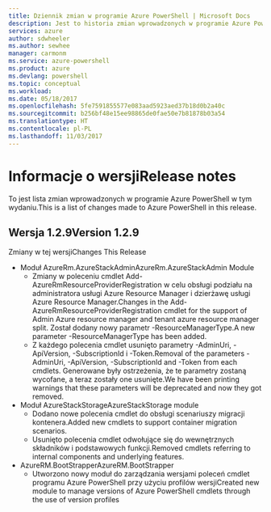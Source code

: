 ```yaml
---
title: Dziennik zmian w programie Azure PowerShell | Microsoft Docs
description: Jest to historia zmian wprowadzonych w programie Azure PowerShell w jego najnowszej wersji.
services: azure
author: sdwheeler
ms.author: sewhee
manager: carmonm
ms.service: azure-powershell
ms.product: azure
ms.devlang: powershell
ms.topic: conceptual
ms.workload: 
ms.date: 05/18/2017
ms.openlocfilehash: 5fe7591855577e083aad5923aed37b18d0b2a40c
ms.sourcegitcommit: b256bf48e15ee98865de0fae50e7b81878b03a54
ms.translationtype: HT
ms.contentlocale: pl-PL
ms.lasthandoff: 11/03/2017
---
```

# <a name="release-notes"></a><span data-ttu-id="ea5c5-103">Informacje o wersji</span><span class="sxs-lookup"><span data-stu-id="ea5c5-103">Release notes</span></span>

<span data-ttu-id="ea5c5-104">To jest lista zmian wprowadzonych w programie Azure PowerShell w tym wydaniu.</span><span class="sxs-lookup"><span data-stu-id="ea5c5-104">This is a list of changes made to Azure PowerShell in this release.</span></span>

## <a name="version-129"></a><span data-ttu-id="ea5c5-105">Wersja 1.2.9</span><span class="sxs-lookup"><span data-stu-id="ea5c5-105">Version 1.2.9</span></span>

<span data-ttu-id="ea5c5-106">Zmiany w tej wersji</span><span class="sxs-lookup"><span data-stu-id="ea5c5-106">Changes This Release</span></span>

* <span data-ttu-id="ea5c5-107">Moduł AzureRm.AzureStackAdmin</span><span class="sxs-lookup"><span data-stu-id="ea5c5-107">AzureRm.AzureStackAdmin Module</span></span>
    + <span data-ttu-id="ea5c5-108">Zmiany w poleceniu cmdlet Add-AzureRmResourceProviderRegistration w celu obsługi podziału na administratora usługi Azure Resource Manager i dzierżawę usługi Azure Resource Manager.</span><span class="sxs-lookup"><span data-stu-id="ea5c5-108">Changes in the Add-AzureRmResourceProviderRegistration cmdlet for the support of Admin Azure resource manager and tenant azure resource manager split.</span></span> <span data-ttu-id="ea5c5-109">Został dodany nowy parametr -ResourceManagerType.</span><span class="sxs-lookup"><span data-stu-id="ea5c5-109">A new parameter -ResourceManagerType has been added.</span></span>
    + <span data-ttu-id="ea5c5-110">Z każdego polecenia cmdlet usunięto parametry -AdminUri, -ApiVersion, -SubscriptionId i -Token.</span><span class="sxs-lookup"><span data-stu-id="ea5c5-110">Removal of the parameters -AdminUri, -ApiVersion, -SubscriptionId and -Token from each cmdlets.</span></span> <span data-ttu-id="ea5c5-111">Generowane były ostrzeżenia, że te parametry zostaną wycofane, a teraz zostały one usunięte.</span><span class="sxs-lookup"><span data-stu-id="ea5c5-111">We have been printing warnings that these parameters will be deprecated and now they got removed.</span></span>
* <span data-ttu-id="ea5c5-112">Moduł AzureStackStorage</span><span class="sxs-lookup"><span data-stu-id="ea5c5-112">AzureStackStorage module</span></span>
    + <span data-ttu-id="ea5c5-113">Dodano nowe polecenia cmdlet do obsługi scenariuszy migracji kontenera.</span><span class="sxs-lookup"><span data-stu-id="ea5c5-113">Added new cmdlets to support container migration scenarios.</span></span>
    + <span data-ttu-id="ea5c5-114">Usunięto polecenia cmdlet odwołujące się do wewnętrznych składników i podstawowych funkcji.</span><span class="sxs-lookup"><span data-stu-id="ea5c5-114">Removed cmdlets referring to internal components and underlying features.</span></span>
* <span data-ttu-id="ea5c5-115">AzureRM.BootStrapper</span><span class="sxs-lookup"><span data-stu-id="ea5c5-115">AzureRM.BootStrapper</span></span>
    + <span data-ttu-id="ea5c5-116">Utworzono nowy moduł do zarządzania wersjami poleceń cmdlet programu Azure PowerShell przy użyciu profilów wersji</span><span class="sxs-lookup"><span data-stu-id="ea5c5-116">Created new module to manage versions of Azure PowerShell cmdlets through the use of version profiles</span></span>